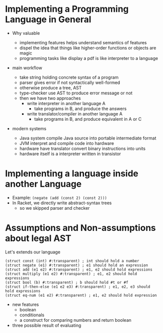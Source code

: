 # Implementing a Programming Language in General

- Why valuable
  - implementing features helps understand semantics of features
  - dispel the idea that things like higher-order functions or objects are magic
  - programming tasks like display a pdf is like interpreter to a language

- main workflow
  - take string holding concrete syntax of a program
  - parser gives error if not syntactically well-formed
  - otherwise produce a tree, AST
  - type-checker use AST to produce error message or not
  - then we have two approaches
    + write interpreter in another language A
      - take programs in B, and produce the answers
    + write translator/compiler in another language A
      - take programs in B, and produce equivalent in A or C

- modern systems
  + Java system compile Java source into portable intermediate format
  + JVM interpret and compile code into hardware
  + hardware have translator convert binary instructions into units
  + hardware itself is a interpreter written in transistor

# Implementing a language inside another Language

- Example: `(negate (add (const 2) (const 2)))`
- In Racket, we directly write abstract-syntax trees
  - so we skipped parser and checker

# Assumptions and Non-assumptions about legal AST

Let's extends our language

```racket
(struct const (int) #:transparent) ; int should hold a number
(struct negate (e1) #:transparent) ; e1 should hold an expression
(struct add (e1 e2) #:transparent) ; e1, e2 should hold expressions
(struct multiply (e1 e2) #:transparent) ; e1, e2 should hold expressions
(struct bool (b) #:transparent) ; b should hold #t or #f
(struct if-then-else (e1 e2 e3) #:transparent) ; e1, e2, e3 should hold expressions
(struct eq-num (e1 e2) #:transparent) ; e1, e2 should hold expression
```

- new features
  - boolean
  - conditionals
  - a construct for comparing numbers and return boolean
- three possible result of evaluating 
